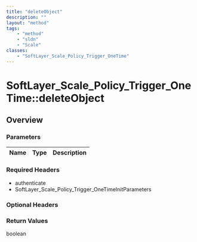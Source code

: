 ```yaml
---
title: "deleteObject"
description: ""
layout: "method"
tags:
    - "method"
    - "sldn"
    - "Scale"
classes:
    - "SoftLayer_Scale_Policy_Trigger_OneTime"
---
```

# SoftLayer_Scale_Policy_Trigger_OneTime::deleteObject
## Overview 


### Parameters 
|Name | Type | Description |
| --- | --- | --- |


### Required Headers
* authenticate
* SoftLayer_Scale_Policy_Trigger_OneTimeInitParameters

### Optional Headers

### Return Values
boolean
